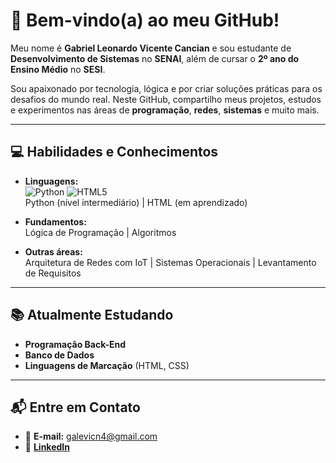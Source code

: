 # 👋 **Bem-vindo(a) ao meu GitHub!**

Meu nome é **Gabriel Leonardo Vicente Cancian** e sou estudante de **Desenvolvimento de Sistemas** no **SENAI**, além de cursar o **2º ano do Ensino Médio** no **SESI**.

Sou apaixonado por tecnologia, lógica e por criar soluções práticas para os desafios do mundo real. Neste GitHub, compartilho meus projetos, estudos e experimentos nas áreas de **programação**, **redes**, **sistemas** e muito mais.

---

## 💻 **Habilidades e Conhecimentos**

- **Linguagens:**  
  ![Python](https://img.shields.io/badge/Python-3776AB?style=for-the-badge&logo=python&logoColor=white) ![HTML5](https://img.shields.io/badge/HTML5-E34F26?style=for-the-badge&logo=html5&logoColor=white)  
  Python (nível intermediário) | HTML (em aprendizado)

- **Fundamentos:**  
  Lógica de Programação | Algoritmos

- **Outras áreas:**  
  Arquitetura de Redes com IoT | Sistemas Operacionais | Levantamento de Requisitos

---

## 📚 **Atualmente Estudando**

- **Programação Back-End**
- **Banco de Dados**
- **Linguagens de Marcação** (HTML, CSS)

---

## 📬 **Entre em Contato**

- 📧 **E-mail:** galevicn4@gmail.com  
- 💼 **[LinkedIn](https://www.linkedin.com/in/gabriel-leonardo-vicente-cancian-a0793a378/)**
